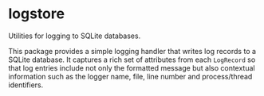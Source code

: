 # logstore

Utilities for logging to SQLite databases.

This package provides a simple logging handler that writes log records to a
SQLite database.  It captures a rich set of attributes from each
``LogRecord`` so that log entries include not only the formatted message but
also contextual information such as the logger name, file, line number and
process/thread identifiers.
